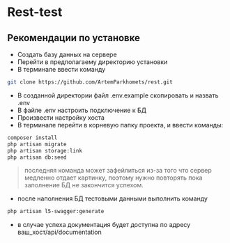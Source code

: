 # Rest-test
## Рекомендации по установке
-  Создать базу данных на сервере
-  Перейти в предполагаему директорию установки
-  В терминале ввести команду 
```sh
git clone https://github.com/ArtemParkhomets/rest.git
```
- В созданной директории файл .env.example  скопировать и назвать .env
- В файле .env настроить подключение к БД
- Произвести настройку хоста
- В терминале перейти в корневую папку проекта, и ввести команды: 
```sh
composer install
php artisan migrate
php artisan storage:link
php artisan db:seed
```
> последняя команда может зафейлиться из-за того что сервер медленно отдает картинку, поэтому нужно повторять пока заполнение БД не закончится успехом. 
- после наполнения БД тестовыми данными выполнить команду 
```sh
php artisan l5-swagger:generate
```
- в случае успеха документация будет доступна по адресу ваш_хост/api/documentation 


